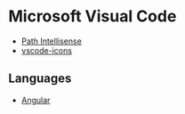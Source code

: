 # Microsoft Visual Code
  * [Path Intellisense](https://marketplace.visualstudio.com/items?itemName=christian-kohler.path-intellisense)
  * [vscode-icons](https://marketplace.visualstudio.com/items?itemName=robertohuertasm.vscode-icons)

## Languages  
  * [Angular](languages/angular-vs-code.md)
